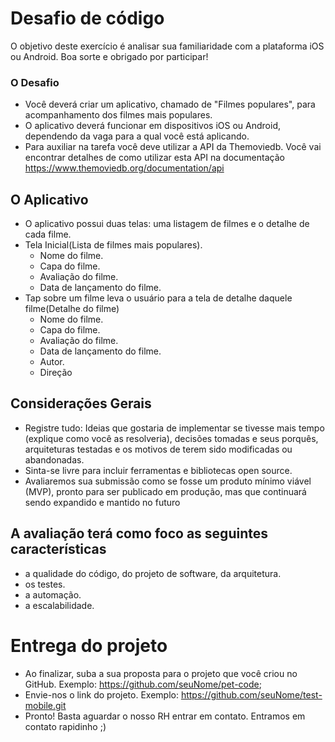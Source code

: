 # Desafio de código

O objetivo deste exercício é analisar sua familiaridade com a plataforma iOS ou Android.
Boa sorte e obrigado por participar!

### O Desafio

  - Você deverá criar um aplicativo, chamado de "Filmes populares", para acompanhamento dos filmes mais populares. 
  - O aplicativo deverá funcionar em dispositivos iOS ou Android, dependendo da vaga para a qual você está aplicando.
  - Para auxiliar na tarefa você deve utilizar a API da Themoviedb. Você vai encontrar detalhes de como utilizar esta API na documentação https://www.themoviedb.org/documentation/api

## O Aplicativo
  - O aplicativo possui duas telas: uma listagem de filmes e o detalhe de cada filme.
  - Tela Inicial(Lista de filmes mais populares).
    - Nome do filme.
    - Capa do filme.
    - Avaliação do filme.
    - Data de lançamento do filme.
  - Tap sobre um filme leva o usuário para a tela de detalhe daquele filme(Detalhe do filme)
    - Nome do filme.
    - Capa do filme.
    - Avaliação do filme.
    - Data de lançamento do filme.
    - Autor.
    - Direção

## Considerações Gerais

  - Registre tudo: Ideias que gostaria de implementar se tivesse mais tempo (explique como você as resolveria), decisões tomadas e seus porquês, arquiteturas testadas e os motivos de terem sido modificadas ou abandonadas.
  - Sinta-se livre para incluir ferramentas e bibliotecas open source.
  - Avaliaremos sua submissão como se fosse um produto mínimo viável (MVP), pronto para ser publicado em produção, mas que continuará sendo expandido e mantido no futuro

## A avaliação terá como foco as seguintes características

  - a qualidade do código, do projeto de software, da arquitetura.
  - os testes.
  - a automação.
  - a escalabilidade.


# Entrega do projeto

- Ao finalizar, suba a sua proposta para o projeto que você criou no GitHub. Exemplo: https://github.com/seuNome/pet-code;
- Envie-nos o link do projeto. Exemplo: https://github.com/seuNome/test-mobile.git
- Pronto! Basta aguardar o nosso RH entrar em contato. Entramos em contato rapidinho ;)
